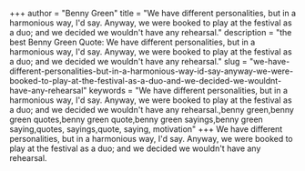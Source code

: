 +++
author = "Benny Green"
title = "We have different personalities, but in a harmonious way, I'd say. Anyway, we were booked to play at the festival as a duo; and we decided we wouldn't have any rehearsal."
description = "the best Benny Green Quote: We have different personalities, but in a harmonious way, I'd say. Anyway, we were booked to play at the festival as a duo; and we decided we wouldn't have any rehearsal."
slug = "we-have-different-personalities-but-in-a-harmonious-way-id-say-anyway-we-were-booked-to-play-at-the-festival-as-a-duo-and-we-decided-we-wouldnt-have-any-rehearsal"
keywords = "We have different personalities, but in a harmonious way, I'd say. Anyway, we were booked to play at the festival as a duo; and we decided we wouldn't have any rehearsal.,benny green,benny green quotes,benny green quote,benny green sayings,benny green saying,quotes, sayings,quote, saying, motivation"
+++
We have different personalities, but in a harmonious way, I'd say. Anyway, we were booked to play at the festival as a duo; and we decided we wouldn't have any rehearsal.
